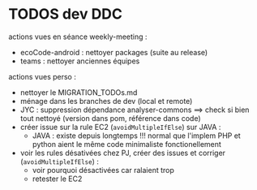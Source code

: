 TODOS dev DDC
===

actions vues en séance weekly-meeting :

- ecoCode-android : nettoyer packages (suite au release)
- teams : nettoyer anciennes équipes

actions vues perso :

- nettoyer le MIGRATION_TODOs.md
- ménage dans les branches de dev (local et remote)
- JYC : suppression dépendance analyser-commons ==> check si bien tout nettoyé (version dans pom, référence dans code)
- créer issue sur la rule EC2 (`avoidMultipleIfElse`) sur JAVA :
  - JAVA : existe depuis longtemps !!! normal que l'implem PHP et python aient le même code minimaliste fonctionellement
- voir les rules désativées chez PJ, créer des issues et corriger (`avoidMultipleIfElse`) :
  - voir pourquoi désactivées car ralaient trop
  - retester le EC2